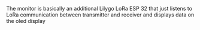 The monitor is basically an additional Lilygo LoRa ESP 32 that just listens
to LoRa communication between transmitter and receiver and displays
data on the oled display
